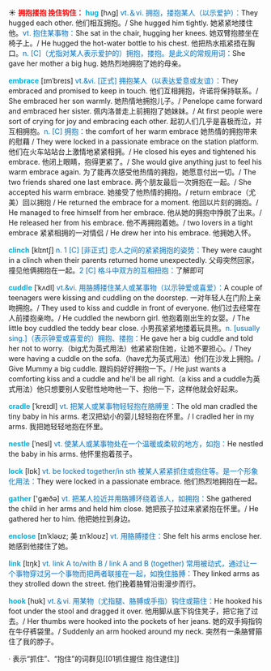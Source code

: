 ☀ <font color="red">**拥抱搂抱 挽住钩住：**</font>
<font color="sky blue">**hug**</font> [hʌɡ] 
<font color="#0070c0">vt.＆vi. 拥抱，搂抱某人（以示爱护）：</font>They hugged each other. 他们相互拥抱。/ She hugged him tightly. 她紧紧地搂住他。<font color="#0070c0">vt. 抱住某事物：</font>She sat in the chair, hugging her knees. 她双臂抱膝坐在椅子上。/ He hugged the hot-water bottle to his chest. 他把热水瓶紧捂在胸口。<font color="#0070c0">n. [C]（尤指对某人表示爱护的）拥抱，搂抱。是此义的常规用词：</font>She gave her mother a big hug. 她热烈地拥抱了她的母亲。
           
<font color="sky blue">**embrace**</font> [ɪmˈbreɪs]
<font color="#0070c0">vt.&vi. [正式] 拥抱某人（以表达爱意或友谊）：</font>They embraced and promised to keep in touch. 他们互相拥抱，许诺将保持联系。/ She embraced her son warmly. 她热情地拥抱儿子。/ Penelope came forward and embraced her sister. 佩内洛普走上前拥抱了她妹妹。/ At first people were sort of crying for joy and embracing each other. 起初人们几乎是喜极而泣，并互相拥抱。<font color="#0070c0">n. [C] 拥抱：</font>the comfort of her warm embrace 她热情的拥抱带来的慰藉 / They were locked in a passionate embrace on the station platform. 他们在火车站站台上激情地紧紧相拥。/ He closed his eyes and tightened his embrace. 他闭上眼睛，抱得更紧了。/ She would give anything just to feel his warm embrace again. 为了能再次感受他热情的拥抱，她愿意付出一切。/ The two friends shared one last embrace. 两个朋友最后一次拥抱在一起。/ She accepted his warm embrace. 她接受了他热情的拥抱。/ return embrace（尤美）回以拥抱 / He returned the embrace for a moment. 他回以片刻的拥抱。/ He managed to free himself from her embrace. 他从她的拥抱中挣脱了出来。/ He released her from his embrace. 他不再拥抱着她。/ two lovers in a tight embrace 紧紧相拥的一对情侣 / He drew her into his embrace. 他拥她入怀。
           
<font color="sky blue">**clinch**</font> [klɪntʃ]
<font color="#0070c0">n. 1 [C] [非正式] 恋人之间的紧紧拥抱的姿势：</font>They were caught in a clinch when their parents returned home unexpectedly. 父母突然回家，撞见他俩拥抱在一起。<font color="#0070c0">2 [C] 格斗中双方的互相扭抱：</font>了解即可
           
<font color="sky blue">**cuddle**</font> [ˈkʌdl]
<font color="#0070c0">vt.&vi. 用胳膊搂住某人或某事物（以示钟爱或喜爱）：</font>A couple of teenagers were kissing and cuddling on the doorstep. 一对年轻人在门阶上亲吻拥抱。/ They used to kiss and cuddle in front of everyone. 他们过去经常在人前搂抱亲吻。/ He cuddled the newborn girl. 他抱着刚出生的女婴。/ The little boy cuddled the teddy bear close. 小男孩紧紧地搂着玩具熊。<font color="#0070c0">n. [usually sing.]（表示钟爱或喜爱的）拥抱、搂抱：</font>He gave her a big cuddle and told her not to worry.（big尤为英式用法）他紧紧抱住她，让她不要担心。/ They were having a cuddle on the sofa.（have尤为英式用法）他们在沙发上拥抱。/ Give Mummy a big cuddle. 跟妈妈好好拥抱一下。/ He just wants a comforting kiss and a cuddle and he'll be all right.（a kiss and a cuddle为英式用法）他只想要别人安慰性地吻他一下、抱他一下，这样他就会好起来。           

<font color="sky blue">**cradle**</font> [ˈkreɪdl]
<font color="#0070c0">vt. 把某人或某事物轻轻抱在胳膊里：</font>The old man cradled the tiny baby in his arms. 老汉把幼小的婴儿轻轻抱在怀里。/ I cradled her in my arms. 我把她轻轻地抱在怀里。
           
<font color="sky blue">**nestle**</font> [ˈnesl]
<font color="#0070c0">vt. 使某人或某事物处在一个温暖或柔软的地方，如抱：</font>He nestled the baby in his arms. 他怀里抱着孩子。

<font color="sky blue">**lock**</font> [lɒk] 
<font color="#0070c0">vt. be locked together/in sth 被某人紧紧抓住或抱住等。是一个形象化用法：</font>They were locked in a passionate embrace. 他们热烈地拥抱在一起。

<font color="sky blue">**gather**</font> ['ɡæðə] 
<font color="#0070c0">vt. 把某人拉近并用胳膊环绕着该人，如拥抱：</font>She gathered the child in her arms and held him close. 她把孩子拉过来紧紧抱在怀里。/ He gathered her to him. 他把她拉到身边。
           
<font color="sky blue">**enclose**</font> [ɪnˈkləʊz; 美 ɪnˈkloʊz]
<font color="#0070c0">vt. 用胳膊搂住：</font>She felt his arms enclose her. 她感到他搂住了她。

<font color="sky blue">**link**</font> [lɪŋk] 
<font color="#0070c0">vt. link A to/with B / link A and B (together) 常用被动式，通过让一个事物穿过另一个事物而把两者联接在一起，如挽住胳膊：</font>They linked arms as they strolled down the street. 他们挽着胳臂沿街漫步而行。

<font color="sky blue">**hook**</font> [hʊk] 
<font color="#0070c0">vt.＆vi. 用某物（尤指腿、胳膊或手指）钩住或箍住：</font>He hooked his foot under the stool and dragged it over. 他用脚从底下钩住凳子，把它拖了过去。/ Her thumbs were hooked into the pockets of her jeans. 她的双手拇指钩在牛仔裤袋里。/ Suddenly an arm hooked around my neck. 突然有一条胳臂箍住了我的脖子。

· 表示“抓住”、“抱住”的词群见[[01抓住握住 抱住逮住]]
